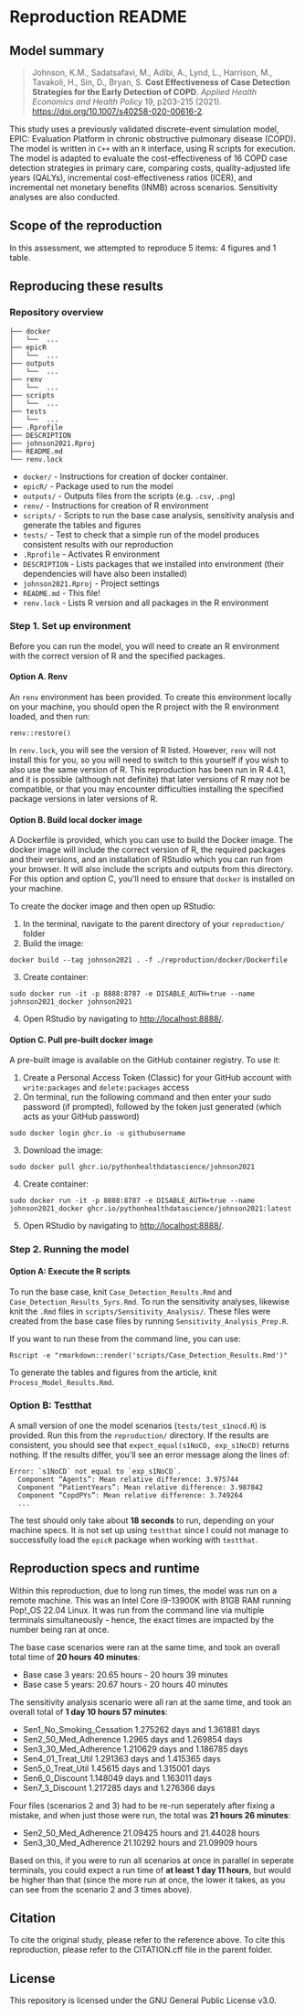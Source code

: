 # Reproduction README

## Model summary

> Johnson, K.M., Sadatsafavi, M., Adibi, A., Lynd, L., Harrison, M., Tavakoli, H., Sin, D., Bryan, S. **Cost Effectiveness of Case Detection Strategies for the Early Detection of COPD**. *Applied Health Economics and Health Policy* 19, p203-215 (2021). <https://doi.org/10.1007/s40258-020-00616-2>.

This study uses a previously validated discrete-event simulation model, EPIC: Evaluation Platform in chronic obstructive pulmonary disease (COPD). The model is written in `C++` with an `R` interface, using R scripts for execution. The model is adapted to evaluate the cost-effectiveness of 16 COPD case detection strategies in primary care, comparing costs, quality-adjusted life years (QALYs), incremental cost-effectiveness ratios (ICER), and incremental net monetary benefits (INMB) across scenarios. Sensitivity analyses are also conducted.

## Scope of the reproduction

In this assessment, we attempted to reproduce 5 items: 4 figures and 1 table.

## Reproducing these results

### Repository overview

```
├── docker
│   └──  ...
├── epicR
│   └──  ...
├── outputs
│   └──  ...
├── renv
│   └──  ...
├── scripts
│   └──  ...
├── tests
│   └──  ...
├── .Rprofile
├── DESCRIPTION
├── johnson2021.Rproj
├── README.md
└── renv.lock
```

* `docker/` - Instructions for creation of docker container.
* `epicR/` - Package used to run the model
* `outputs/` - Outputs files from the scripts (e.g. `.csv`, `.png`)
* `renv/` - Instructions for creation of R environment
* `scripts/` - Scripts to run the base case analysis, sensitivity analysis and generate the tables and figures
* `tests/` - Test to check that a simple run of the model produces consistent results with our reproduction
* `.Rprofile` - Activates R environment
* `DESCRIPTION` - Lists packages that we installed into environment (their dependencies will have also been installed)
* `johnson2021.Rproj` - Project settings
* `README.md` - This file!
* `renv.lock` - Lists R version and all packages in the R environment

### Step 1. Set up environment

Before you can run the model, you will need to create an R environment with the correct version of R and the specified packages.

#### Option A. Renv

An `renv` environment has been provided. To create this environment locally on your machine, you should open the R project with the R environment loaded, and then run:

```
renv::restore()
```

In `renv.lock`, you will see the version of R listed. However, `renv` will not install this for you, so you will need to switch to this yourself if you wish to also use the same version of R. This reproduction has been run in R 4.4.1, and it is possible (although not definite) that later versions of R may not be compatible, or that you may encounter difficulties installing the specified package versions in later versions of R.

#### Option B. Build local docker image

A Dockerfile is provided, which you can use to build the Docker image. The docker image will include the correct version of R, the required packages and their versions, and an installation of RStudio which you can run from your browser. It will also include the scripts and outputs from this directory. For this option and option C, you'll need to ensure that `docker` is installed on your machine.

To create the docker image and then open up RStudio:

1. In the terminal, navigate to the parent directory of your `reproduction/` folder
2. Build the image:

```
docker build --tag johnson2021 . -f ./reproduction/docker/Dockerfile
```

3. Create container:

```
sudo docker run -it -p 8888:8787 -e DISABLE_AUTH=true --name johnson2021_docker johnson2021
```

4. Open RStudio by navigating to <http://localhost:8888/>.

#### Option C. Pull pre-built docker image

A pre-built image is available on the GitHub container registry. To use it:

1. Create a Personal Access Token (Classic) for your GitHub account with `write:packages` and `delete:packages` access
2. On terminal, run the following command and then enter your sudo password (if prompted), followed by the token just generated (which acts as your GitHub password)

```
sudo docker login ghcr.io -u githubusername
```

3. Download the image:

```
sudo docker pull ghcr.io/pythonhealthdatascience/johnson2021
```

4. Create container:

```
sudo docker run -it -p 8888:8787 -e DISABLE_AUTH=true --name johnson2021_docker ghcr.io/pythonhealthdatascience/johnson2021:latest
```

5. Open RStudio by navigating to <http://localhost:8888/>.

### Step 2. Running the model

#### Option A: Execute the R scripts

To run the base case, knit `Case_Detection_Results.Rmd` and `Case_Detection_Results_5yrs.Rmd`. To run the sensitivity analyses, likewise knit the `.Rmd` files in `scripts/Sensitivity_Analysis/`. These files were created from the base case files by running `Sensitivity_Analysis_Prep.R`.

If you want to run these from the command line, you can use:

```
Rscript -e "rmarkdown::render('scripts/Case_Detection_Results.Rmd')"
```

To generate the tables and figures from the article, knit `Process_Model_Results.Rmd`.

### Option B: Testthat

A small version of one the model scenarios (`tests/test_s1nocd.R`) is provided. Run this from the `reproduction/` directory. If the results are consistent, you should see that `expect_equal(s1NoCD, exp_s1NoCD)` returns nothing. If the results differ, you'll see an error message along the lines of:

```
Error: `s1NoCD` not equal to `exp_s1NoCD`.
  Component “Agents”: Mean relative difference: 3.975744
  Component “PatientYears”: Mean relative difference: 3.987842
  Component “CopdPYs”: Mean relative difference: 3.749264
  ...
```

The test should only take about **18 seconds** to run, depending on your machine specs. It is not set up using `testthat` since I could not manage to successfully load the `epicR` package when working with `testthat`.

## Reproduction specs and runtime

Within this reproduction, due to long run times, the model was run on a remote machine. This was an Intel Core i9-13900K with 81GB RAM running Pop!_OS 22.04 Linux. It was run from the command line via multiple terminals simultaneously - hence, the exact times are impacted by the number being ran at once.

The base case scenarios were ran at the same time, and took an overall total time of **20 hours 40 minutes**:

* Base case 3 years: 20.65 hours - 20 hours 39 minutes
* Base case 5 years: 20.67 hours - 20 hours 40 minutes

The sensitivity analysis scenario were all ran at the same time, and took an overall total of **1 day 10 hours 57 minutes**:

* Sen1_No_Smoking_Cessation 1.275262 days and 1.361881 days
* Sen2_50_Med_Adherence 1.2965 days and 1.269854 days
* Sen3_30_Med_Adherence 1.210629 days and 1.186785 days
* Sen4_01_Treat_Util 1.291363 days and 1.415365 days
* Sen5_0_Treat_Util 1.45615 days and 1.315001 days
* Sen6_0_Discount 1.148049 days and 1.163011 days
* Sen7_3_Discount 1.217285 days and 1.276366 days

Four files (scenarios 2 and 3) had to be re-run seperately after fixing a mistake, and when just those were run, the total was **21 hours 26 minutes**:

* Sen2_50_Med_Adherence 21.09425 hours and 21.44028 hours
* Sen3_30_Med_Adherence 21.10292 hours and 21.09909 hours

Based on this, if you were to run all scenarios at once in parallel in seperate terminals, you could expect a run time of **at least 1 day 11 hours**, but would be higher than that (since the more run at once, the lower it takes, as you can see from the scenario 2 and 3 times above).

## Citation

To cite the original study, please refer to the reference above. To cite this reproduction, please refer to the CITATION.cff file in the parent folder.

## License

This repository is licensed under the GNU General Public License v3.0.